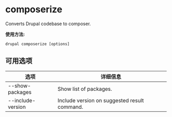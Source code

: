# composerize
Converts Drupal codebase to composer.

**使用方法:**
```
drupal composerize [options]
```

## 可用选项
选项 | 详细信息
-------|-------------
--show-packages | Show list of packages.
--include-version | Include version on suggested result command.
